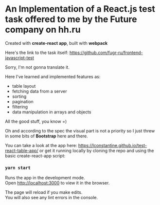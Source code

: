 # An Implementation of a React.js test task offered to me by the Future company on hh.ru

Created with **create-react app**, built with **webpack**

Here's the link to the task itself: https://github.com/fugr-ru/frontend-javascript-test

Sorry, I'm not gonna translate it.

Here I've learned and implemented features as:

+ table layout
+ fetching data from a server
+ sorting
+ pagination
+ filtering
+ data manipulation in arrays and objects

All the good stuff, you know =)

Oh and according to the spec the visual part is not a priority so I just threw in some bits of **Bootstrap** here and there.

You can take a look at the app here: https://lconstantine.github.io/test-react-table-app/
or get it running locally by cloning the repo and using the basic create-react-app script:

### `yarn start`

Runs the app in the development mode.\
Open [http://localhost:3000](http://localhost:3000) to view it in the browser.

The page will reload if you make edits.\
You will also see any lint errors in the console.
